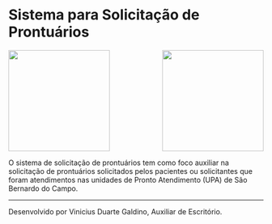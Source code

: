 
<h1>Sistema para Solicitação de Prontuários</h1>

<img src="http://www.concursoemcurso.com.br/wp-content/uploads/2013/07/concurso-prefeitura-sao-bernardo-do-campo-300x207.png" height="200" width="200">
<img src="http://www.explicaki.com/wp-content/uploads/2011/10/upa.jpg" align="right" height="200" width="200">


O sistema de solicitação de prontuários tem como foco auxiliar na solicitação de prontuários solicitados pelos pacientes ou solicitantes que foram 
atendimentos nas unidades de Pronto Atendimento (UPA) de São Bernardo do Campo.


__________________________________________________________________________________________
Desenvolvido por Vinicius Duarte Galdino, Auxiliar de Escritório.
